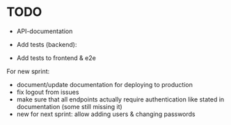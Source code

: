 # TODO

- API-documentation

- Add tests (backend):

- Add tests to frontend & e2e



For new sprint:
- document/update documentation for deploying to production
- fix logout from issues
- make sure that all endpoints actually require authentication like stated in documentation (some still missing it)
- new for next sprint: allow adding users & changing passwords

